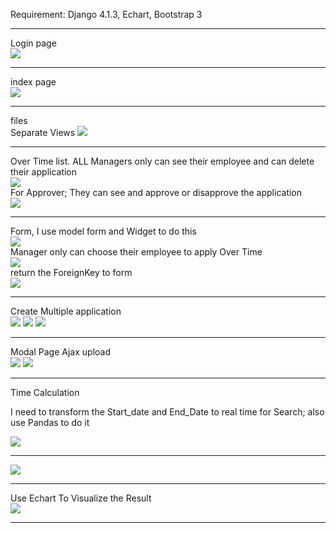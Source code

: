 
<p>Requirement: Django 4.1.3, Echart, Bootstrap 3 </p>

<hr>
<div>Login page</div>
<img height="auto" src="https://github.com/gostjoke/Foxconn_OT_system/blob/main/pic/login.png?raw=true"> 
<hr>
<div>index page</div>
<img height="auto" src="https://github.com/gostjoke/gostjoke/blob/main/Django/login_index.png?raw=true">
<hr>
<div>files</div>
<a> Separate Views <a>
<img height="auto" src="https://github.com/gostjoke/gostjoke/blob/main/Django/files.png?raw=true"> 
    
<hr>
<div>Over Time list. ALL Managers only can see their employee and can delete their application</div>
<img height="auto" src="https://github.com/gostjoke/Foxconn_OT_system/blob/main/pic/Overtime_control_Manager.png?raw=true"> 
    
<div>For Approver; They can see and approve or disapprove the application</div>
<img height="auto" src="https://github.com/gostjoke/Foxconn_OT_system/blob/main/pic/Overtime_control.png?raw=true"> 

<hr>
<div> Form, I use model form and Widget to do this </div>
<img height="auto" src="https://github.com/gostjoke/gostjoke/blob/main/Django/OverTime%20Form.png"> 
<div> Manager only can choose their employee to apply Over Time </div>
<img height="auto" src="https://github.com/gostjoke/gostjoke/blob/main/Django/Employid.png?raw=true"> 
<div> return the ForeignKey to form </div>
<img height="auto" src="https://github.com/gostjoke/gostjoke/blob/main/Django/employid.code.png?raw=true"> 
<hr>
<div> Create Multiple application </div>
<img height="auto" src="https://github.com/gostjoke/gostjoke/blob/main/Django/functions.png?raw=true">
<img height="auto" src="https://github.com/gostjoke/gostjoke/blob/main/Django/mult_form.png?raw=true"> 
<img height="auto" src="https://github.com/gostjoke/gostjoke/blob/main/Django/mult_form_code.png?raw=true"> 
<hr>
<div> Modal Page Ajax upload </div>
<img height="auto" src="https://github-production-user-asset-6210df.s3.amazonaws.com/66586152/271850832-8be6a51f-77ed-4202-bc01-dd5b87cc23aa.png"> 
<img height="auto" src="https://github.com/gostjoke/gostjoke/blob/main/Django/functions.png?raw=true"> 
<hr>

<div> Time Calculation </div>
<p> I need to transform the Start_date and End_Date to real time for Search; also use Pandas to do it
</p>
<img height="auto" src="https://github.com/gostjoke/Foxconn_OT_system/raw/main/pic/Time_caluation.png?raw=true">
<hr>
<img height="auto" src="https://github.com/gostjoke/Foxconn_OT_system/blob/main/pic/Time_caluation_result.png?raw=true">
<hr>
<div> Use Echart To Visualize the Result </div>
<img height="auto" src="https://github.com/gostjoke/Foxconn_OT_system/blob/main/pic/Echart_statics.png?raw=true">
<hr>
